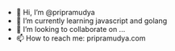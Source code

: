 - 👋 Hi, I’m @pripramudya
- 🌱 I’m currently learning javascript and golang
- 💞️ I’m looking to collaborate on ...
- 📫 How to reach me: pripramudya.com

<!---
pripramudya/pripramudya is a ✨ special ✨ repository because its `README.md` (this file) appears on your GitHub profile.
You can click the Preview link to take a look at your changes.
--->
